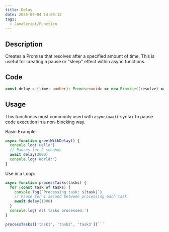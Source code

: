 ```yaml
---
title: Delay
date: 2025-09-04 14:08:12
tags:
  - JavaScript/Function
---
```


## Description

Creates a Promise that resolves after a specified amount of time. This is useful for creating a pause or "sleep" effect within async functions.

## Code

```typescript
const delay = (time: number): Promise<void> => new Promise((resolve) => setTimeout(resolve, time))
```

## Usage

This function is most commonly used with `async/await` syntax to pause code execution in a non-blocking way.

Basic Example:

```typescript
async function greetWithDelay() {
  console.log('Hello')
  // Pauses for 2 seconds
  await delay(2000) 
  console.log('World!')
}
```

Use in a Loop:

```typescript
async function processTasks(tasks) {
  for (const task of tasks) {
    console.log(`Processing task: ${task}`)
    // Pause for 1 second between processing each task
    await delay(1000) 
  }
  console.log('All tasks processed.')
}

processTasks(['task1', 'task2', 'task3'])```
